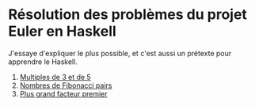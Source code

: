 # Résolution des problèmes du projet Euler en Haskell

J'essaye d'expliquer le plus possible, et c'est aussi un prétexte pour apprendre le Haskell.

1. [Multiples de 3 et de 5](https://github.com/luc65r/euler/blob/master/markdown/1.md)
2. [Nombres de Fibonacci pairs](https://github.com/luc65r/euler/blob/master/markdown/2.md)
3. [Plus grand facteur premier](https://github.com/luc65r/euler/blob/master/markdown/3.md)
